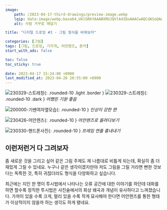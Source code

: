```yaml
---
image:
    path: /2023-04-17-third-drawings/preview-image.webp
    lqip: data:image/webp;base64,UklGRkYAAABXRUJQVlA4IDoAAACwAQCdASoQAAgAAgA0JaQAAtz+deMAAP7+fCmBZZn3+/ZORq9T+vedgOywrM/PuK61PMAYYBLZKgAA
    alt: 사람 거꾸로 매달기

title: "디지털 드로잉 #3 - 그림 형식을 바꿔보자"

categories: [그림]
tags: [그림, 드로잉, 기지개, 어안렌즈, 폰카]
start_with_ads: false

toc: false
toc_sticky: true
 
date: 2023-04-17 15:24:00 +0900
last_modified_at: 2023-04-26 20:55:00 +0900
---
```


![230329-스트레칭](/drawing/230329-스트레칭.webp){: .rounded-10 .light .border }
![230329-스트레칭](/drawing/230329-스트레칭.webp){: .rounded-10 .dark }
_어쨌든 기분 좋음_

![200000-기쎈여자옆모습](/drawing/200000-기쎈여자옆모습.webp){: .rounded-10 }
_인상이 강한 편_

![230426-어안렌즈](/drawing/230426-어안렌즈.webp){: .rounded-10 }
_어안렌즈로 올려다보기_

![230330-핸드폰사진](/drawing/230330-핸드폰사진.webp){: .rounded-10 }
_프레임 연출 흉내내기_

## **이런저런거 다 그려보자**

좀 새로운 것을 그리고 싶어 같은 그림 주제도 제 나름대로 비틀게 되는데, 확실히 좀 더 재밌게 그릴 수 있네요. 누구나 같은 생각이겠지만야 저도 그림을 그릴 거라면 뻔한 것보다는 독특한 것, 특히 귀찮더라도 형식을 다양화하고 싶습니다.

최근에는 지인 한 명이 투시법에서 나타나는 오류 공간에 대한 이야기를 하던데 대화를 하면 할수록 정직한 투시법은 사진술에서의 화상 왜곡과 개념이 유사하다고 느껴졌습니다. 가까이 있을 수록 크게, 멀리 있을 수록 작게 묘사해야 한다면 어안렌즈를 통한 형태가 이상적이지 않을까 하는 생각도 하게 됐네요.